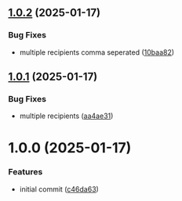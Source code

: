 ## [1.0.2](https://github.com/itunified-io/OEMNotifications/compare/v1.0.1...v1.0.2) (2025-01-17)


### Bug Fixes

* multiple recipients comma seperated ([10baa82](https://github.com/itunified-io/OEMNotifications/commit/10baa82392f3c3f79bfaec9201094055fe406d5a))

## [1.0.1](https://github.com/itunified-io/OEMNotifications/compare/v1.0.0...v1.0.1) (2025-01-17)


### Bug Fixes

* multiple recipients ([aa4ae31](https://github.com/itunified-io/OEMNotifications/commit/aa4ae313c14321db990ae3f9c5752069ac7a0120))

# 1.0.0 (2025-01-17)


### Features

* initial commit ([c46da63](https://github.com/itunified-io/OEMNotifications/commit/c46da636659630e3fbe3d83f8b0ac1bb5e597326))
